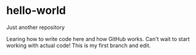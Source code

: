 # hello-world
Just another repository

Learing how to write code here and how GitHub works. Can't wait to start working with actual code!
This is my first branch and edit.
